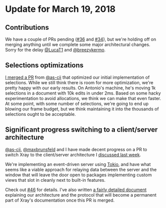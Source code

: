 # Update for March 19, 2018

## Contributions

We have a couple of PRs pending ([#36](https://github.com/atom/xray/pull/36) and [#34](https://github.com/atom/xray/pull/34)), but we're holding off on merging anything until we complete some major architectural changes. Sorry for the delay [@LucaT1](https://github.com/LucaT1) and [@breezykermo](https://github.com/breezykermo).

## Selections optimizations

[I merged a PR](https://github.com/atom/xray/pull/45) from [@as-cii](https://github.com/as-cii) that optimized our initial implementation of selections. While we still think there is room for more optimization, we're pretty happy with our early results. On Antonio's machine, he's moving 1k selections in a document with 10k edits in under 2ms. Based on some hacky experimentation to avoid allocations, we think we can make that even faster. At some point, with some number of selections, we're going to end up blowing our frame budget, but we think maintaining it into the thousands of selections ought to be acceptable.

## Significant progress switching to a client/server architecture

[@as-cii](https://github.com/as-cii), [@maxbrunsfeld](https://github.com/maxbrunsfeld) and I have made decent progress on a PR to switch Xray to the client/server architecture I [discussed last week](./2018_03_12.md#big-architectural-changes-incoming).

We're implementing an event-driven server using [Tokio](https://tokio.rs/), and have what seems like a viable approach for relaying data between the server and the window that will leave the door open to packages implementing custom views that slot in cleanly next to built-in features.

Check out [#46](https://github.com/atom/xray/pull/46) for details. I've also written [a fairly detailed document](https://github.com/atom/xray/blob/server/docs/architecture/client_server_protocol.md) explaining our architecture and the protocol that will become a permanent part of Xray's documentation once this PR is merged.
